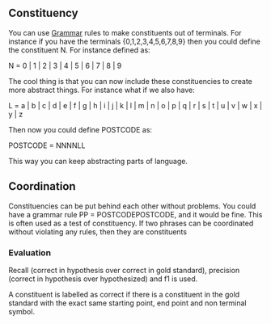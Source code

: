## Constituency

You can use [Grammar](Grammar.md) rules to make constituents out of terminals. For instance if you have the terminals {0,1,2,3,4,5,6,7,8,9} then you could define the constituent N. For instance defined as: 

N  = 0 | 1 | 2 | 3 | 4 | 5 | 6 | 7 | 8 | 9

The cool thing is that you can now include these constituencies to create more abstract things. For instance what if we also have:

L = a | b | c | d | e | f | g | h | i | j | k | l | m | n | o | p | q | r | s | t | u | v | w | x | y | z 

Then now you could define POSTCODE as:

POSTCODE = NNNNLL

This way you can keep abstracting parts of language. 


## Coordination
Constituencies can be put behind each other without problems. You could have a grammar rule PP = POSTCODEPOSTCODE, and it would be fine. This is often used as a test of constituency. If two phrases can be coordinated without violating any rules, then they are constituents


### Evaluation

Recall (correct in hypothesis over correct in gold standard), precision (correct in hypothesis over hypothesized) and f1 is used.

A constituent is labelled as correct if there is a constituent in the gold standard with the exact same starting point, end point and non terminal symbol.  